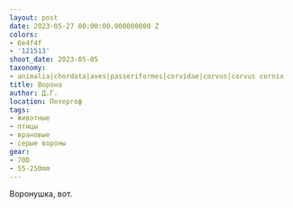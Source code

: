 ```yaml
---
layout: post
date: 2023-05-27 00:00:00.000000000 Z
colors:
- 6e4f4f
- '121513'
shoot_date: 2023-05-05
taxonomy:
- animalia|chordata|aves|passeriformes|corvidae|corvus|corvus cornix
title: Ворона
author: Д.Г.
location: Петергоф
tags:
- животные
- птицы
- врановые
- серые вороны
gear:
- 70D
- 55-250mm
---
```

Воронушка, вот.

